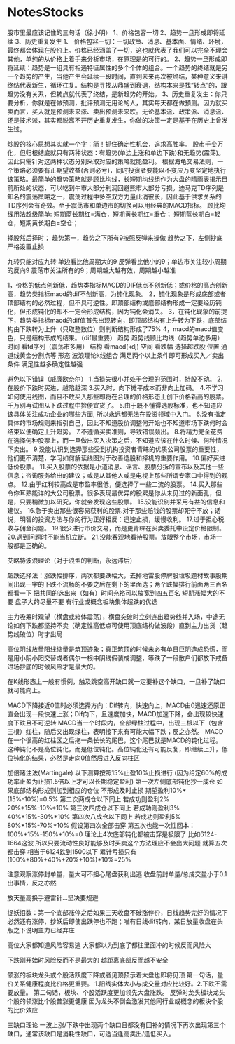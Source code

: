 # NotesStocks

股市里最应该记住的三句话（徐小明）
1、价格包容一切
2、趋势一旦形成即将延续
3、历史重复发生
1、 价格包容一切：一切政策、消息、基本面、情绪、环境，最终都会体现在股价上。价格已经涵盖了一切，这也就代表了我们可以完全不理会其他，单纯的从价格上着手来分析市场，在原理是的可行的。
2、趋势一旦形成即将延续：趋势是一组具有相通特征属性的多个个体的组合。一个趋势的终结就是另一个趋势的产生，当他产生会延续一段时间，直到未来再次被终结，某种意义来讲终结代表新生，循环往复。结构是寻找从鼎盛到衰退，结构本来是找“转点”的，跟趋势没有关系，但转点就代表了终结，是新趋势的开始。
3、历史重复发生：你只要分析，你就是在做预测，批评预测无用论的人，其实每天都在做预测。因为就买卖而言，买入就是预测未来涨、卖出预测未来跌。无论基本派、政策派、消息派、还是技术派，其实都脱离不开历史重复发生，你做的决策一定是基于在历史上曾发生过。

炒股的核心思想其实就一个字：简！抓住确定性机会，追求高胜率。
股市千变万化，但归根结底就只有两种状态：有趋势(单边上涨和单边下跌)和无趋势(震荡)。因此只需针对这两种状态分别采取对应的策略就能盈利。
根据海龟交易法则，一个策略必须要有正期望收益(否则必亏)，同时投资者要能以不变应万变坚定地执行该策略。最简单的趋势策略就是顾比均线，长短期均线组作为大盘的晴雨表揭示目前所处的状态，可以吃到牛市大部分利润回避熊市大部分亏损。迪马克TD序列是知名的震荡策略之一，震荡过程中多空双方力量此消彼长，因此基于供求关系的TD序列会有奇效。至于震荡市和单边市的切换可以用经典的MACD指标。
顾比均线用法超级简单:
短期蓝长期红=满仓，短期黄长期红=重仓；
短期蓝长期白=轻仓，短期黄长期白=空仓；

择股然后择时；
趋势第一，趋势之下所有9按照反弹来操做
趋势之下，左侧抄底严格设置止损

九转只能对应九转 单边看比他周期大的9 反弹看比他小的9；单边市关注较小周期的反向9 震荡市关注所有的9；周期越大越有效，周期越小越准

1，价格的低点创新低，趋势类指标MACD的DIF低点不创新低；或价格的高点创新高，趋势类指标macd的dif不创新高，为钝化现象。
2，钝化现象是形成底部或者顶部结构的必然过程，但不具可逆性。即顶部结构或底部结构形成一定要经历钝化，但形成钝化的却不一定会形成结构，因为钝化会消失。
3，在钝化现象的前提下，趋势类指标macd的dif值首先出现转向，即顶部结构有上升转为下跌，底部结构由下跌转为上升（只取整数位）则判断结构形成了75%
4，macd的macd值变色，只是结构形成的结果。（dif最重要）
趋势 趋势线顾比均线（趋势单边多用）
时间 看td序列（震荡市多用）
结构 看macd(kdj)
空间 看跌幅 选择超跌股
位置 通道线黄金分割点等
形态 波浪理论k线组合
满足两个以上条件即可形成买入／卖出条件 满足性越多确定性越强

避免以下错误（威廉欧奈尔）
1.当损失很小并处于合理的范围时，持股不动。
2.在股价下跌时买进，越陷越深
3.买入时，向下摊平成本而非向上加码。
4.不学习如何使用线图，而且不敢买入那些即将在合理的价格形态上创下价格新高的股票。千万别再试图从下跌过程中捡便宜货了。 
5.由于既不懂得选股标准，也不知道应该具体关注成功企业的哪些方面, 所以永远都无法在投资领域中入门。 
6.没有指定具体的市场规则来指引自己，因此不知道股价调整何开始也不知道市场下跌何时会结束以便确定上升趋势。
7.不遵循买卖准则，导致错误频出。
8.将精力完全花费在选择何种股票上，而一旦做出买入决策之后，不知道应该在什么时候、何种情况下卖出。
9.没能认识到选择那些受到机构投资者青睐的优质公司股票的重要性，他们更不清楚，学习如何解读线图对于改善选股和择机的重要作用。 
10.偏好买进低价股票。
11.买入股票的依据是小道消息、谣言、股票分拆的宣布以及其他一些信息；咨询服务给出的建议；或是从其他人或是电视上那些所谓专家口中得到的观点。
12.由于红利较高或是市盈率很低，便选择了一些二流的股票。
14.买入那些令你耳熟能详的大公司股票。很多表现最优异的股累是你从未见过的新面孔，但是，只要稍微加以研究，你就会发现这些股票。
15.没能识别并采用有益的信息和建议。 
16.急于卖出那些很容易获利的股票.对于那些赔钱的股票却死守不放；话说，明智的投资方法与你的行为正好相反：迅速止损，缓慢收利。
17.过于担心税收与佣金问题。
19.很少进行市价交易，而是更青睐在买卖委托中设定价格限制。
20.遇到问题时不能当机立断。
21.没能客观地看待股票。放眼整个市场，市场一般都是正确的。

艾略特波浪理论（对于浪型的判断，永远滞后）
 
超跌选择法：涨跌幅排序，两次都要跌幅大，去掉地雷股停牌股垃圾题材故事股期间出现一字的下跌不流畅的不要之后在剩下的里面选；两个跌幅排行前面两三百名都看一下 把共同的选出来（如有）时间充裕可以放宽到四五百名
短期涨幅大的不要 盘子大的尽量不要 有行业或概念板块集体超跌的优选

主力吸筹时观望（横盘或箱体震荡），横盘突破时立刻连出趋势线并入场，中途无论如何下跌都坚持不卖（确定性高低点可使用顶底结构做波段）直到主力出货（趋势线破位）时才出局

高位阴线放量阳线缩量是筑顶迹象；真正筑顶的时候未必有单日巨阴造成恐慌，而是用小阴小阳交替或者偶尔一根中阴线假装成调整，等跌了一段散户们都放下戒备进场抄底的时候风险才是最大的。

在K线形态上一般有惯例，触及跳空高开缺口就一定要补这个缺口，一旦补了缺口就可能向上。

MACD下降接近0值时必须选择方向：Dif转向，快速向上，MACD由0迅速还原正直会出现一段快速上涨；Dif向下，且速度加快，MACD加速下降，会出现较快速度下跌且不可逆转
MACD当一个时段内，全部绿柱过程中，出现三根以下（包含三根）红柱，随后又出现绿柱，表明接下来有可能大幅下跌；反之亦然。
MACD在一个很高的红柱区之后拖一条长长的尾巴，这个尾巴就是MACD的钝化过程。这种钝化不是高位钝化，而是低位钝化。高位钝化还有可能反复，即继续上升，低位钝化的结果，必然是走向0值然后进入反向柱区

加倍赌注法(Martingale)
以下测算按照15%止盈10%止损进行
(因为给定60%的成功率止盈为止损1.5倍以上才可以长期稳定盈利)
第一次左侧底部钝化抄一成仓 如果底部结构形成则加到相应的仓位 不形成及时止损 期望盈利10%*(15%-10%)=0.5%
第二次两成仓以下同上 若成功则盈利2% 20%*15%-10%*10%
第三次四成仓以下同上 
若成功则盈利3% 40%*15%-30%*10%
第四次八成仓以下同上 
若成功则盈利5% 80%*15%-70%*10%
假设第四次全部击穿 第五次也能一次性回本：100%*15%-150%*10%=0
理论上4次底部钝化都被击穿是极限了 比如6124-1664这波 所以只要流动性良好能够及时买卖这个方法理应不会出大问题 
就算五次都击穿 相当于6124跌到1500以下 累计亏损只有(100%+80%+40%+20%+10%)*10%=25%

注意观察涨停封单量，量大可不担心尾盘获利出逃
收盘前封单量/总成交量小于0.1出事情，反之亦然

放天量高换手避雷针…坚决要规避

捉妖招数：第一个底部涨停之后如果三天收盘不破涨停价，日线趋势完好的情况下必然还有涨停，抄妖后即使出跌停也不跑；唯有日线dif转向，某日放量收盘在头版之下说明主力已经弃庄

高位大家都知道风险容易逃 大家都以为到底了都往里面冲的时候反而风险大

下跌刚开始时风险反而不是最大的 越距离底部反而越不安全

领涨的板块龙头或个股活跃度下降或者见顶预示着大盘也即将见顶
第一句话，量价关系健康程度比价格更重要。
1.阳线实体大小与成交量对应比较好。2.下跌不需要放量。
第二句话，板块、个股活跃度更加领先大盘涨跌。
反弹时龙头板块龙头个股的领涨比个股普涨更健康
因为龙头不倒会激发其他同行业或概念的板块个股的比价效应

三缺口理论
一波上涨/下跌中出现两个缺口且都没有回补的情况下再次出现第三个缺口，通常该缺口是消耗性缺口，可适当逢高卖出/逢低买入。
